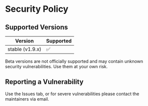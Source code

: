 # Security Policy

## Supported Versions

| Version         | Supported          |
|-----------------|--------------------|
| stable (v1.9.x) | :white_check_mark: |

Beta versions are not officially supported and may contain unknown security vulnerabilities. Use them at your own risk.

## Reporting a Vulnerability

Use the Issues tab, or for severe vulnerabilities please contact the maintainers via email.
